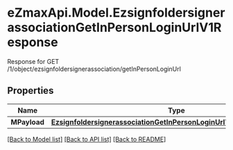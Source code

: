 # eZmaxApi.Model.EzsignfoldersignerassociationGetInPersonLoginUrlV1Response
Response for GET /1/object/ezsignfoldersignerassociation/getInPersonLoginUrl

## Properties

Name | Type | Description | Notes
------------ | ------------- | ------------- | -------------
**MPayload** | [**EzsignfoldersignerassociationGetInPersonLoginUrlV1ResponseMPayload**](EzsignfoldersignerassociationGetInPersonLoginUrlV1ResponseMPayload.md) |  | 

[[Back to Model list]](../README.md#documentation-for-models) [[Back to API list]](../README.md#documentation-for-api-endpoints) [[Back to README]](../README.md)

